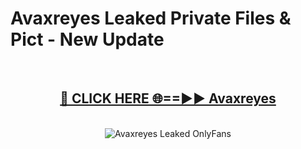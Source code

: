 # Avaxreyes Leaked Private Files & Pict - New Update
<br>
<div align="center">
<h2><a href="https://mediafilles.blogspot.com/?title=Avaxreyes" rel="nofollow">🔴 CLICK HERE 🌐==►► Avaxreyes</a></h2>
<br>
<a href="https://mediafilles.blogspot.com/?title=Avaxreyes" rel="nofollow" data-target="animated-image.originalLink"><img src="https://i.ibb.co.com/WyWwxjT/player-gif2.gif" alt="Avaxreyes Leaked OnlyFans" style="max-width: 100%; display: inline-block;" data-target="animated-image.originalImage"></a>
</div>
<br>